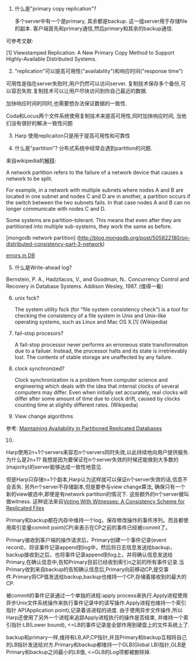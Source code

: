 
1. 什么是"primary copy replication"?

   多个server中有一个是primary, 其余都是backup. 这一组server用于存储file的副本. 客户端首先和primary通信,然后primary和其余的backup通信.

  可参考文献:

 [1] Viewstamped Replication: A New Primary Copy Method to Support Highly-Available Distributed Systems.

2. "replication"可以提高可用性("availability")和响应时间("response time")

  可用性是指在server失败时,用户仍然可以访问server. 复制技术保存多个备份,可以容忍失败.复制技术可以让用户尽快访问到你自己最近的数据.

  加快响应时间的同时,也需要想办法保证数据的一致性.

  Coda和Locus两个文件系统使用复制技术来提高可用性,同时加快响应时间,  当他们没有很好的解决一致性问题

3. Harp 使用replicaiton只是用于提高可用性和可靠性

4. 什么是"partition"? 分布式系统中经常会遇到partition的问题.

  来自wikipedia的[解释](http://en.wikipedia.org/wiki/Network_partition):

  A network partition refers to the failure of a network device that causes a network to be split.

  For example, in a network with multiple subnets where nodes A and B are located in one subnet and nodes C and D are in another, a partition occurs if the switch between the two subnets fails. In that case nodes A and B can no longer communicate with nodes C and D.

  Some systems are partition-tolerant. This means that even after they are partitioned into multiple sub-systems, they work the same as before.

  [mongodb network partition]  (http://blog.mongodb.org/post/505822180/on-distributed-consistency-part-3-network)

  [errors in DB](http://cacm.acm.org/blogs/blog-cacm/83396-errors-in-database-systems-eventual-consistency-and-the-cap-theorem/fulltext)

5. 什么是Write-ahead log?

  Bernstein, P. A., Hadzilacos, V., and Goodman, N..
Concurrency Control and Recovery in Database Systems.
Addison Wesley, 1987. (值得一看)

6. unix fsck?

   The system utility fsck (for "file system consistency check") is a tool for checking the consistency of a file system in Unix and Unix-like operating systems, such as Linux and Mac OS X.[1] (Wikipedia)

7. fail-stop procesors?

   A fail-stop processor never performs an erroneous state transformation due to a failuer. Instead, the processor halts and its state is irretrievably lost. The contents of stable storage are unaffected by any failure. 
    
8. clock synchronized? 

   Clock synchronization is a problem from computer science and engineering which deals with the idea that internal clocks of several computers may differ. Even when initially set accurately, real clocks will differ after some amount of time due to clock drift, caused by clocks counting time at slightly different rates. (Wikipedia)

9. View change algorithms

  参考: [Maintaining Availability in Partitioned Replicated Databases](http://www.cs.rice.edu/~alc/old/comp520/papers/Avail-Databases.pdf)

10. 

  Harp使用2n+1个servers来容忍n个servers同时失效,以此持续地向用户提供服务. 为什么是2n+1? 我想是因为要保证在n个server失效的时候还能做到大多数的(majority)的server能够达成一致性地意见.

  但是Harp只存储n+1个副本,Harp认为这样就可以保证n个server失效的话,信息不会丢失. 另外n个server不存储副本,但是要参与view change算法, 确保只有一个新的view被选中,即使是有network partition的情况下. 这些额外的n个server被叫做witness. 这种说法来自[Voting With Witnesses: A Consistency
Scheme for Replicated Files](http://www2.cs.uh.edu/~paris/MYPAPERS/Icdcs86.pdf)

  Primary和backup都在内存中维持一个log，保存修改操作的事件序列。而且都使用索引变量commit point(CP)来表示在CP之前的事件已经被commit了。

  Primary接收到客户端的操作请求后，Primary创建一个事件记录(event record)，将该事件记录append到log中，然后将日志信息发送给backup，backup接收到之后，也将事件记录append到log上，并将确认信息发送给Primary,在确认信息中,告知Primary目前已经收到索引n之前的所有事件记录.当Primary收到来自backup的告知确认信息后,Primary向前移动CP,提交事件.Primary将CP值发送给backup,backup也维持一个CP,存储着接收到的最大的CP.

  被commit的事件记录通过一个单独的进程:apply process来执行.Apply进程使用异步Unix文件系统操作来执行事件记录中的读写操作.Apply进程也维持一个索引指针 AP(Application point),记录着该进程的进度. 由于使用异步文件操作,所以Harp还使用了另外一个进程来追踪Apply进程执行的操作是否结束, 并维持一个索引指针:LB(Lower bound), <=LB的事件记录是全部作用到硬盘上的文件系统上了. 

  backup和primary一样,维持有LB,AP,CP指针,并且Primary和backup互相将自己的LB指针发送给对方.Primary和backup都维持一个GLB(Global LB)指针,GLB是Primary和backup之间最小的LB值, <=GLB的Log项都被删除掉.

  
 